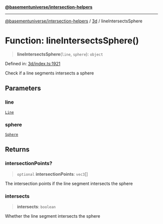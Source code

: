[**@basementuniverse/intersection-helpers**](../../README.md)

***

[@basementuniverse/intersection-helpers](../../README.md) / [3d](../README.md) / lineIntersectsSphere

# Function: lineIntersectsSphere()

> **lineIntersectsSphere**(`line`, `sphere`): `object`

Defined in: [3d/index.ts:1921](https://github.com/basementuniverse/intersection-helpers/blob/a748c1cf3d5365b189253eb2878888a254b5c3a1/src/3d/index.ts#L1921)

Check if a line segments intersects a sphere

## Parameters

### line

[`Line`](../types/type-aliases/Line.md)

### sphere

[`Sphere`](../types/type-aliases/Sphere.md)

## Returns

### intersectionPoints?

> `optional` **intersectionPoints**: `vec3`[]

The intersection points if the line segment intersects the sphere

### intersects

> **intersects**: `boolean`

Whether the line segment intersects the sphere
